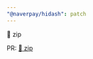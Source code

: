 ```yaml
---
"@naverpay/hidash": patch
---
```


🚀 zip

PR: [🚀 zip](https://github.com/NaverPayDev/hidash/pull/226)
